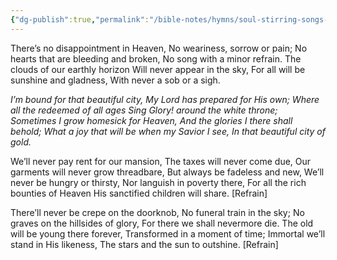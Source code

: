 ```yaml
---
{"dg-publish":true,"permalink":"/bible-notes/hymns/soul-stirring-songs-and-hymns/no-disappointment-in-heaven/","title":"No Disappointment in Heaven"}
---
```



There’s no disappointment in Heaven,
No weariness, sorrow or pain;
No hearts that are bleeding and broken,
No song with a minor refrain.
The clouds of our earthly horizon
Will never appear in the sky,
For all will be sunshine and gladness,
With never a sob or a sigh.

*I’m bound for that beautiful city,
My Lord has prepared for His own;
Where all the redeemed of all ages
Sing Glory! around the white throne;
Sometimes I grow homesick for Heaven,
And the glories I there shall behold;
What a joy that will be when my Savior I see,
In that beautiful city of gold.*

We’ll never pay rent for our mansion,
The taxes will never come due,
Our garments will never grow threadbare,
But always be fadeless and new,
We’ll never be hungry or thirsty,
Nor languish in poverty there,
For all the rich bounties of Heaven
His sanctified children will share. [Refrain]

There’ll never be crepe on the doorknob,
No funeral train in the sky;
No graves on the hillsides of glory,
For there we shall nevermore die.
The old will be young there forever,
Transformed in a moment of time;
Immortal we’ll stand in His likeness,
The stars and the sun to outshine. [Refrain]